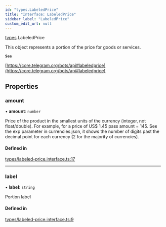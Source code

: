 ```yaml
---
id: "types.LabeledPrice"
title: "Interface: LabeledPrice"
sidebar_label: "LabeledPrice"
custom_edit_url: null
---
```


[types](../modules/types.md).LabeledPrice

This object represents a portion of the price for goods or services.

**`See`**

[https://core.telegram.org/bots/api#labeledprice](https://core.telegram.org/bots/api#labeledprice)

## Properties

### amount

• **amount**: `number`

Price of the product in the smallest units of the currency (integer, not
float/double). For example, for a price of US$ 1.45 pass amount = 145. See the
exp parameter in currencies.json, it shows the number of digits past the decimal
point for each currency (2 for the majority of currencies).

#### Defined in

[types/labeled-price.interface.ts:17](https://github.com/DeityLamb/telegramjs/blob/32b4cca/packages/common/lib/interfaces/types/labeled-price.interface.ts#L17)

___

### label

• **label**: `string`

Portion label

#### Defined in

[types/labeled-price.interface.ts:9](https://github.com/DeityLamb/telegramjs/blob/32b4cca/packages/common/lib/interfaces/types/labeled-price.interface.ts#L9)
